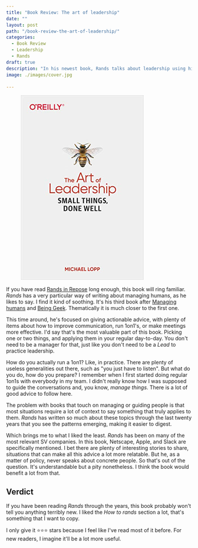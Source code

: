 ```yaml
---
title: "Book Review: The art of leadership"
date: ""
layout: post
path: "/book-review-the-art-of-leadership/"
categories:
  - Book Review
  - Leadership
  - Rands
draft: true
description: "In his newest book, Rands talks about leadership using his experience in different management roles in Silicon Valley companies"
image: ./images/cover.jpg

---
```


<figure class="figure figure--right">
  <img src="./images/cover.jpg" alt="The Art of Leadership" />
</figure>

If you have read [Rands in Repose](https://randsinrepose.com/) long enough, this book will ring familiar. _Rands_ has a very particular way of writing about managing humans, as he likes to say. I find it kind of soothing. It's his third book after [Managing humans](https://www.amazon.com/Managing-Humans-Humorous-Software-Engineering/dp/1430243147) and [Being Geek](https://www.amazon.com/Being-Geek-Software-Developers-Handbook/dp/0596155409). Thematically it is much closer to the first one.

This time around, he's focused on giving actionable advice, with plenty of items about how to improve communication, run 1on1's, or make meetings more effective. I'd say that's the most valuable part of this book. Picking one or two things, and applying them in your regular day-to-day. You don't need to be a manager for that, just like you don't need to be a *Lead* to practice leadership.

How do you actually run a 1on1? Like, in practice. There are plenty of useless generalities out there, such as "you just have to listen". But what do you do, how do you prepare? I remember when I first started doing regular 1on1s with everybody in my team. I didn't really know how I was supposed to guide the conversations and, you know, *manage things*. There is a lot of good advice to follow here.

The problem with books that touch on managing or guiding people is that most situations require a lot of context to say something that truly applies to them. _Rands_ has written so much about these topics through the last twenty years that you see the patterns emerging, making it easier to digest.

Which brings me to what I liked the least. _Rands_ has been on many of the most relevant SV companies. In this book, Netscape, Apple, and Slack are specifically mentioned. I bet there are plenty of interesting stories to share, situations that can make all this advice a lot more relatable. But he, as a matter of policy, never speaks about concrete people. So that's out of the question. It's understandable but a pity nonetheless. I think the book would benefit a lot from that.

## Verdict

If you have been reading _Rands_ through the years, this book probably won't tell you anything terribly new. I liked the _How to rands_ section a lot, that's something that I want to copy.

I only give it ⭐⭐⭐ stars because I feel like I've read most of it before. For new readers, I imagine it'll be a lot more useful. 
